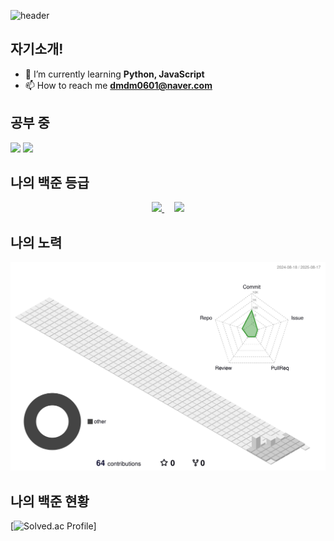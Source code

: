 ![header](https://capsule-render.vercel.app/api?type=Venom&theme=auto&height=300&section=header&text=수민의%20git&fontSize=90&?text=반갑습니다&animation=fadeIn)
## 자기소개!
- 🌱 I’m currently learning **Python, JavaScript**
- 📫 How to reach me **dmdm0601@naver.com**
<p align="left">
</p>

## 공부 중
<img src="https://img.shields.io/badge/python-3776AB?style=flat-square&logo=python&logoColor=white">  <img src="https://img.shields.io/badge/pytorch-EE4C2C?style=flat-square&logo=pytorch&logoColor=white"/>

## 나의 백준 등급
<p align="center">
  <a href="https://solved.ac/jsm4378/">
    <img src="http://mazassumnida.wtf/api/v2/generate_badge?boj=jsm4378"/>
  </a>
  &nbsp;&nbsp;&nbsp; <!-- 이미지 간 간격 조절 -->
  <img src="http://mazandi.herokuapp.com/api?handle=jsm4378&theme=cold"/>
</p>

## 나의 노력
![aa](./profile-3d-contrib/profile-south-season-animate.svg)

## 나의 백준 현황
[![Solved.ac Profile](http://mazassumnida.wtf/api/v2/generate_badge?boj=[jsm4378])]